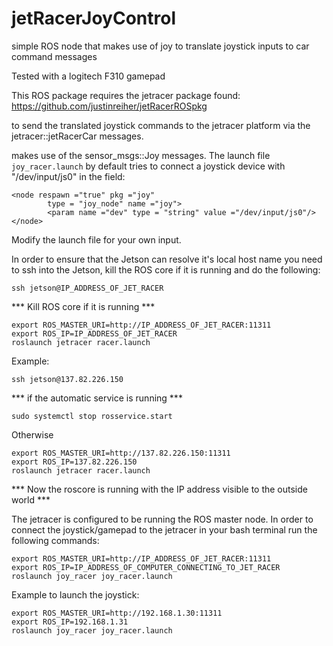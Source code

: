 # jetRacerJoyControl
simple ROS node that makes use of joy to translate joystick inputs to car command messages

Tested with a logitech F310 gamepad

This ROS package requires the jetracer package found: https://github.com/justinreiher/jetRacerROSpkg

to send the translated joystick commands to the jetracer platform via the jetracer::jetRacerCar messages.

makes use of the sensor_msgs::Joy messages. The launch file ```joy_racer.launch``` by default tries to connect a joystick device with "/dev/input/js0" in the field:

```
<node respawn ="true" pkg ="joy"
		type = "joy_node" name ="joy">
		<param name ="dev" type = "string" value ="/dev/input/js0"/>
</node>
```
  
Modify the launch file for your own input.

In order to ensure that the Jetson can resolve it's local host name you need to ssh into the Jetson, kill the ROS core if it is running and do the following:
```
ssh jetson@IP_ADDRESS_OF_JET_RACER
```
*** Kill ROS core if it is running ***
```
export ROS_MASTER_URI=http://IP_ADDRESS_OF_JET_RACER:11311
export ROS_IP=IP_ADDRESS_OF_JET_RACER
roslaunch jetracer racer.launch
```
Example:
```
ssh jetson@137.82.226.150
```
*** if the automatic service is running ***
```
sudo systemctl stop rosservice.start
```
Otherwise
```
export ROS_MASTER_URI=http://137.82.226.150:11311
export ROS_IP=137.82.226.150
roslaunch jetracer racer.launch
```
*** Now the roscore is running with the IP address visible to the outside world ***

The jetracer is configured to be running the ROS master node. In order to connect the joystick/gamepad to the jetracer in your bash terminal run the following commands:

```
export ROS_MASTER_URI=http://IP_ADDRESS_OF_JET_RACER:11311
export ROS_IP=IP_ADDRESS_OF_COMPUTER_CONNECTING_TO_JET_RACER
roslaunch joy_racer joy_racer.launch

```

Example to launch the joystick:
```
export ROS_MASTER_URI=http://192.168.1.30:11311
export ROS_IP=192.168.1.31
roslaunch joy_racer joy_racer.launch
```
